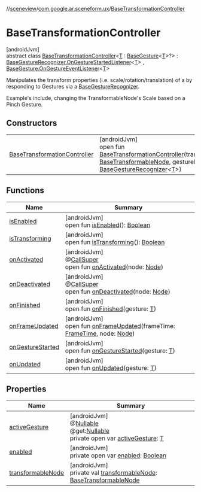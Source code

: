 //[sceneview](../../../index.md)/[com.google.ar.sceneform.ux](../index.md)/[BaseTransformationController](index.md)

# BaseTransformationController

[androidJvm]\
abstract class [BaseTransformationController](index.md)&lt;[T](index.md) : [BaseGesture](../-base-gesture/index.md)&lt;[T](../../com.google.ar.sceneform.collision/-collision-system/raycast-all.md)&gt;?&gt; : [BaseGestureRecognizer.OnGestureStartedListener](../-base-gesture-recognizer/-on-gesture-started-listener/index.md)&lt;[T](../../com.google.ar.sceneform.collision/-collision-system/raycast-all.md)&gt; , [BaseGesture.OnGestureEventListener](../-base-gesture/-on-gesture-event-listener/index.md)&lt;[T](../../com.google.ar.sceneform.collision/-collision-system/raycast-all.md)&gt; 

Manipulates the transform properties (i.e. scale/rotation/translation) of a  by responding to Gestures via a [BaseGestureRecognizer](../-base-gesture-recognizer/index.md). 

Example's include, changing the TransformableNode's Scale based on a Pinch Gesture.

## Constructors

| | |
|---|---|
| [BaseTransformationController](-base-transformation-controller.md) | [androidJvm]<br>open fun [BaseTransformationController](-base-transformation-controller.md)(transformableNode: [BaseTransformableNode](../-base-transformable-node/index.md), gestureRecognizer: [BaseGestureRecognizer](../-base-gesture-recognizer/index.md)&lt;[T](../../com.google.ar.sceneform.collision/-collision-system/raycast-all.md)&gt;) |

## Functions

| Name | Summary |
|---|---|
| [isEnabled](is-enabled.md) | [androidJvm]<br>open fun [isEnabled](is-enabled.md)(): [Boolean](https://kotlinlang.org/api/latest/jvm/stdlib/kotlin/-boolean/index.html) |
| [isTransforming](is-transforming.md) | [androidJvm]<br>open fun [isTransforming](is-transforming.md)(): [Boolean](https://kotlinlang.org/api/latest/jvm/stdlib/kotlin/-boolean/index.html) |
| [onActivated](on-activated.md) | [androidJvm]<br>@[CallSuper](https://developer.android.com/reference/kotlin/androidx/annotation/CallSuper.html)<br>open fun [onActivated](on-activated.md)(node: [Node](../../io.github.sceneview.node/-node/index.md)) |
| [onDeactivated](on-deactivated.md) | [androidJvm]<br>@[CallSuper](https://developer.android.com/reference/kotlin/androidx/annotation/CallSuper.html)<br>open fun [onDeactivated](on-deactivated.md)(node: [Node](../../io.github.sceneview.node/-node/index.md)) |
| [onFinished](on-finished.md) | [androidJvm]<br>open fun [onFinished](on-finished.md)(gesture: [T](../../com.google.ar.sceneform.collision/-collision-system/raycast-all.md)) |
| [onFrameUpdated](on-frame-updated.md) | [androidJvm]<br>open fun [onFrameUpdated](on-frame-updated.md)(frameTime: [FrameTime](../../io.github.sceneview.utils/-frame-time/index.md), node: [Node](../../io.github.sceneview.node/-node/index.md)) |
| [onGestureStarted](on-gesture-started.md) | [androidJvm]<br>open fun [onGestureStarted](on-gesture-started.md)(gesture: [T](../../com.google.ar.sceneform.collision/-collision-system/raycast-all.md)) |
| [onUpdated](on-updated.md) | [androidJvm]<br>open fun [onUpdated](on-updated.md)(gesture: [T](../../com.google.ar.sceneform.collision/-collision-system/raycast-all.md)) |

## Properties

| Name | Summary |
|---|---|
| [activeGesture](active-gesture.md) | [androidJvm]<br>@[Nullable](https://developer.android.com/reference/kotlin/androidx/annotation/Nullable.html)<br>@get:[Nullable](https://developer.android.com/reference/kotlin/androidx/annotation/Nullable.html)<br>private open var [activeGesture](active-gesture.md): [T](../../com.google.ar.sceneform.collision/-collision-system/raycast-all.md) |
| [enabled](enabled.md) | [androidJvm]<br>private open var [enabled](enabled.md): [Boolean](https://kotlinlang.org/api/latest/jvm/stdlib/kotlin/-boolean/index.html) |
| [transformableNode](transformable-node.md) | [androidJvm]<br>private val [transformableNode](transformable-node.md): [BaseTransformableNode](../-base-transformable-node/index.md) |

